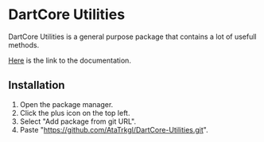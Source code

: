 # DartCore Utilities

DartCore Utilities is a general purpose package that contains a lot of usefull methods.

[Here](https://github.com/AtaTrkgl/DartCore-Utilities/wiki) is the link to the documentation. 

## Installation

1. Open the package manager.
2. Click the plus icon on the top left.
3. Select "Add package from git URL".
4. Paste "https://github.com/AtaTrkgl/DartCore-Utilities.git".
